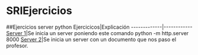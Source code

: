 # SRIEjercicios
##Ejercicios server python
Ejercicicos|Explicación
-------------|------------
[Server 1](Screenshot_1.png)|Se inicia un server poniendo este comando python -m http.server 8000
[Server 2]()|Se inicia un server con un documento que nos paso el profesor.
